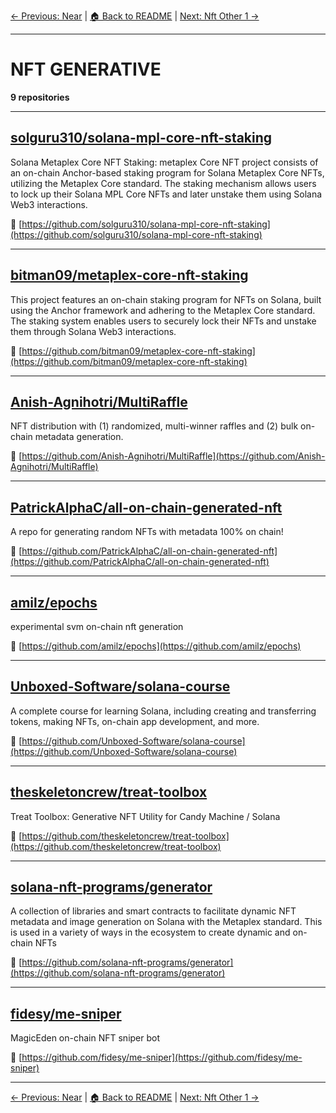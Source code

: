 [← Previous: Near](near.txt) | [🏠 Back to README](../README.md) | [Next: Nft Other 1 →](nft-other-1.txt)

---

# NFT GENERATIVE

**9 repositories**

---

## [solguru310/solana-mpl-core-nft-staking](https://github.com/solguru310/solana-mpl-core-nft-staking)

Solana Metaplex Core NFT Staking: metaplex Core NFT project consists of an on-chain Anchor-based staking program for Solana Metaplex Core NFTs, utilizing the Metaplex Core standard. The staking mechanism allows users to lock up their Solana MPL Core NFTs and later unstake them using Solana Web3 interactions.

🔗 [https://github.com/solguru310/solana-mpl-core-nft-staking](https://github.com/solguru310/solana-mpl-core-nft-staking)

---

## [bitman09/metaplex-core-nft-staking](https://github.com/bitman09/metaplex-core-nft-staking)

This project features an on-chain staking program for NFTs on Solana, built using the Anchor framework and adhering to the Metaplex Core standard. The staking system enables users to securely lock their NFTs and unstake them through Solana Web3 interactions.

🔗 [https://github.com/bitman09/metaplex-core-nft-staking](https://github.com/bitman09/metaplex-core-nft-staking)

---

## [Anish-Agnihotri/MultiRaffle](https://github.com/Anish-Agnihotri/MultiRaffle)

NFT distribution with (1) randomized, multi-winner raffles and (2) bulk on-chain metadata generation.

🔗 [https://github.com/Anish-Agnihotri/MultiRaffle](https://github.com/Anish-Agnihotri/MultiRaffle)

---

## [PatrickAlphaC/all-on-chain-generated-nft](https://github.com/PatrickAlphaC/all-on-chain-generated-nft)

A repo for generating random NFTs with metadata 100% on chain!

🔗 [https://github.com/PatrickAlphaC/all-on-chain-generated-nft](https://github.com/PatrickAlphaC/all-on-chain-generated-nft)

---

## [amilz/epochs](https://github.com/amilz/epochs)

experimental svm on-chain nft generation

🔗 [https://github.com/amilz/epochs](https://github.com/amilz/epochs)

---

## [Unboxed-Software/solana-course](https://github.com/Unboxed-Software/solana-course)

A complete course for learning Solana, including creating and transferring tokens, making NFTs, on-chain app development, and more.

🔗 [https://github.com/Unboxed-Software/solana-course](https://github.com/Unboxed-Software/solana-course)

---

## [theskeletoncrew/treat-toolbox](https://github.com/theskeletoncrew/treat-toolbox)

Treat Toolbox: Generative NFT Utility for Candy Machine / Solana

🔗 [https://github.com/theskeletoncrew/treat-toolbox](https://github.com/theskeletoncrew/treat-toolbox)

---

## [solana-nft-programs/generator](https://github.com/solana-nft-programs/generator)

A collection of libraries and smart contracts to facilitate dynamic NFT metadata and image generation on Solana with the Metaplex standard. This is used in a variety of ways in the ecosystem to create dynamic and on-chain NFTs

🔗 [https://github.com/solana-nft-programs/generator](https://github.com/solana-nft-programs/generator)

---

## [fidesy/me-sniper](https://github.com/fidesy/me-sniper)

MagicEden on-chain NFT sniper bot

🔗 [https://github.com/fidesy/me-sniper](https://github.com/fidesy/me-sniper)

---


[← Previous: Near](near.txt) | [🏠 Back to README](../README.md) | [Next: Nft Other 1 →](nft-other-1.txt)
